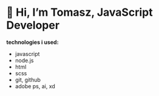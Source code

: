 # 👋 Hi, I’m Tomasz, JavaScript Developer
<!-- i'm looking for a my first real job as a javascript/node.js dev. i can learn new stuff if it's required. -->

**technologies i used:**

* javascript
* node.js
* html
* scss
* git, github
* adobe ps, ai, xd

<!-- **got a project? let's talk!** -->
